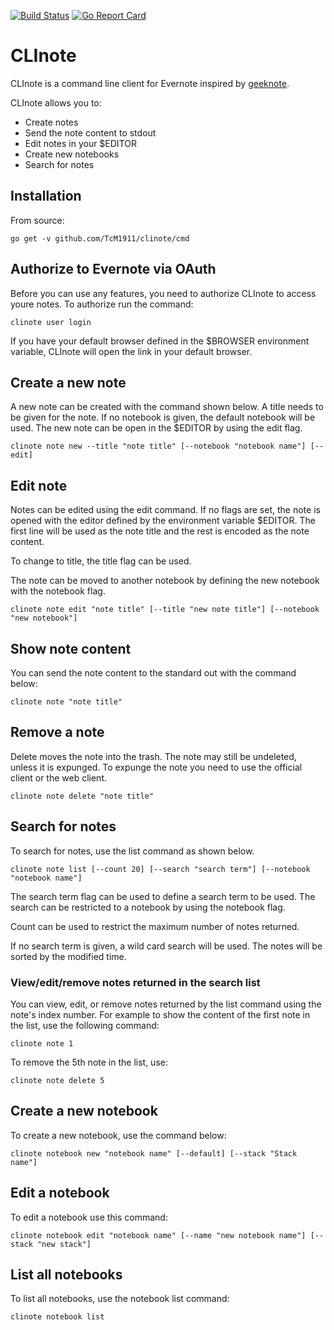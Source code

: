 [![Build Status](https://travis-ci.org/TcM1911/clinote.svg?branch=master)](https://travis-ci.org/TcM1911/clinote) [![Go Report Card](https://goreportcard.com/badge/github.com/TcM1911/clinote)](https://goreportcard.com/report/github.com/TcM1911/clinote)

# CLInote

CLInote is a command line client for Evernote inspired by [geeknote](https://github.com/VitaliyRodnenko/geeknote).

CLInote allows you to:

* Create notes
* Send the note content to stdout
* Edit notes in your $EDITOR
* Create new notebooks
* Search for notes

## Installation

From source:
```
go get -v github.com/TcM1911/clinote/cmd
```

## Authorize to Evernote via OAuth

Before you can use any features, you need to authorize CLInote to access youre notes. To authorize run the command:
```
clinote user login
```
If you have your default browser defined in the $BROWSER environment variable, CLInote will open the link in your default browser.

## Create a new note

A new note can be created with the command shown below. A title needs to be given for the note. If no notebook is given, the default notebook will be used. The new note can be open in the $EDITOR by using the edit flag.

```
clinote note new --title "note title" [--notebook "notebook name"] [--edit]
```

## Edit note

Notes can be edited using the edit command. If no flags are set, the note is opened
with the editor defined by the environment variable $EDITOR. The first line will be used as the note title and the rest is encoded as the note content.

To change to title, the title flag can be used.

The note can be moved to another notebook by defining the new notebook
with the notebook flag.
```
clinote note edit "note title" [--title "new note title"] [--notebook "new notebook"]
```

## Show note content

You can send the note content to the standard out with the command below:
```
clinote note "note title"
```

## Remove a note

Delete moves the note into the trash. The note may still be undeleted, unless it is expunged.
To expunge the note you need to use the official client or the web client.
```
clinote note delete "note title"
```

## Search for notes

To search for notes, use the list command as shown below.
```
clinote note list [--count 20] [--search "search term"] [--notebook "notebook name"]
```
The search term flag can be used to define a search term
to be used. The search can be restricted to a notebook
by using the notebook flag.

Count can be used to restrict the maximum number of notes
returned.

If no search term is given, a wild card search will be used.
The notes will be sorted by the modified time.

### View/edit/remove notes returned in the search list

You can view, edit, or remove notes returned by the list command
using the note's index number. For example to show the content
of the first note in the list, use the following command:

```
clinote note 1
```

To remove the 5th note in the list, use:

```
clinote note delete 5
```

## Create a new notebook

To create a new notebook, use the command below:
```
clinote notebook new "notebook name" [--default] [--stack "Stack name"]
```

## Edit a notebook

To edit a notebook use this command:
```
clinote notebook edit "notebook name" [--name "new notebook name"] [--stack "new stack"]
```

## List all notebooks

To list all notebooks, use the notebook list command:
```
clinote notebook list
```
